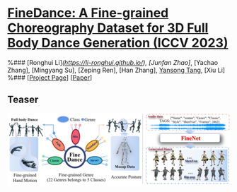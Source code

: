 # [FineDance: A Fine-grained Choreography Dataset for 3D Full Body Dance Generation (ICCV 2023)](https://github.com/li-ronghui/FineDance)
%### [Ronghui Li]*(https://li-ronghui.github.io/), [Junfan Zhao]*, [Yachao Zhang], [Mingyang Su], [Zeping Ren], [Han Zhang], [Yansong Tang](https://andytang15.github.io/), [Xiu Li]
%### [[Project Page](https://github.com/li-ronghui/FineDance)] [[Paper](https://openaccess.thecvf.com/content/CVPR2023/papers/Le_Music-Driven_Group_Choreography_CVPR_2023_paper.pdf)]

## Teaser

<img src="teaser/teaser.png">
